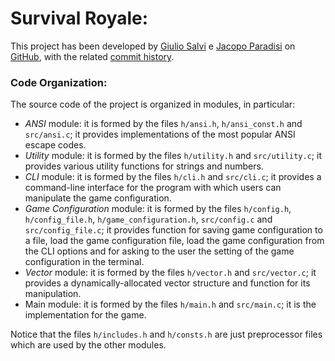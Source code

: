 # **Survival Royale:**

This project has been developed by [Giulio Salvi](https://github.com/GiulioSalvi) e [Jacopo Paradisi](https://github.com/jajo-coder) on [GitHub](https://github.com/GiulioSalvi/SurvivalRoyale), with the related [commit history](https://github.com/GiulioSalvi/SurvivalRoyale/commits/working-branch/).

### Code Organization:

The source code of the project is organized in modules, in particular:

* *ANSI* module: it is formed by the files `h/ansi.h`, `h/ansi_const.h` and `src/ansi.c`; it provides implementations of the most popular ANSI escape codes.
* *Utility* module: it is formed by the files `h/utility.h` and `src/utility.c`; it provides various utility functions for strings and numbers.
* *CLI* module: it is formed by the files `h/cli.h` and `src/cli.c`; it provides a command-line interface for the program with which users can manipulate the game configuration.
* *Game Configuration* module: it is formed by the files `h/config.h`, `h/config_file.h`, `h/game_configuration.h`, `src/config.c` and `src/config_file.c`; it provides function for saving game configuration to a file, load the game configuration file, load the game configuration from the CLI options and for asking to the user the setting of the game configuration in the terminal.
* *Vector* module: it is formed by the files `h/vector.h` and `src/vector.c`; it provides a dynamically-allocated vector structure and function for its manipulation.
* Main module: it is formed by the files `h/main.h` and `src/main.c`; it is the implementation for the game.

Notice that the files `h/includes.h` and `h/consts.h` are just preprocessor files which are used by the other modules.

